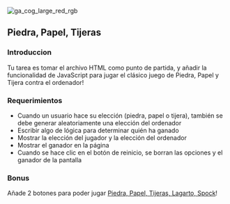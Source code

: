 ![ga_cog_large_red_rgb](https://cloud.githubusercontent.com/assets/40461/8183776/469f976e-1432-11e5-8199-6ac91363302b.png)

## Piedra, Papel, Tijeras

### Introduccion

Tu tarea es tomar el archivo HTML como punto de partida, y añadir la funcionalidad de JavaScript para jugar el clásico juego de Piedra, Papel y Tijera contra el ordenador!

### Requerimientos

- Cuando un usuario hace su elección (piedra, papel o tijera), también se debe generar aleatoriamente una elección del ordenador
- Escribir algo de lógica para determinar quién ha ganado
- Mostrar la elección del jugador y la elección del ordenador
- Mostrar el ganador en la página
- Cuando se hace clic en el botón de reinicio, se borran las opciones y el ganador de la pantalla

### Bonus

Añade 2 botones para poder jugar [Piedra, Papel, Tijeras, Lagarto, Spock](http://www.instructables.com/id/How-to-Play-Rock-Paper-Scissors-Lizard-Spock/)!

